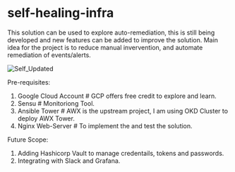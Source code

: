 # self-healing-infra
This solution can be used to explore auto-remediation, this is still being developed and new features can be added to improve the solution.
Main idea for the project is to reduce manual invervention, and automate remediation of events/alerts.

![Self_Updated](https://user-images.githubusercontent.com/64710536/127380823-3d3db870-b65f-4907-9e22-7d7c4e7c64a9.png)


Pre-requisites:

1) Google Cloud Account # GCP offers free credit to explore and learn.
2) Sensu # Monitoriong Tool.
3) Ansible Tower # AWX is the upstream project, I am using OKD Cluster to deploy AWX Tower.
4) Nginx Web-Server # To implement the and test the solution.

Future Scope:
1) Adding Hashicorp Vault to manage credentails, tokens and passwords.
2) Integrating with Slack and Grafana.
